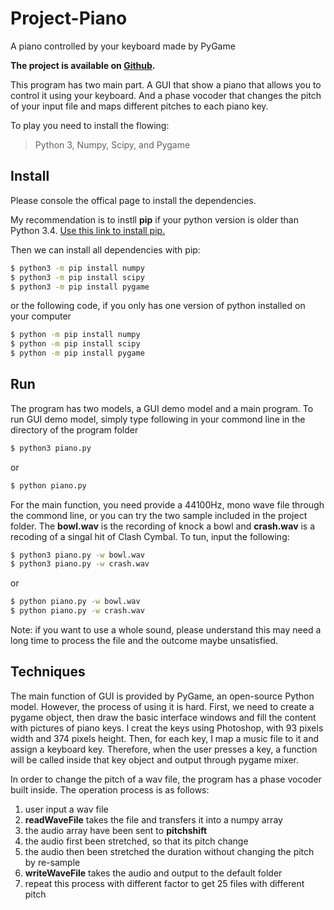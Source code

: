 # Project-Piano
A piano controlled by your keyboard made by PyGame

**The project is available on [Github](https://github.com/milesway/Project-Piano).**

This program has two main part. A GUI that show a piano that allows you to control it using your keyboard. And a phase vocoder that changes the pitch of your input file and maps different pitches to each piano key.
 
To play you need to install the flowing:
 > Python 3, Numpy, Scipy, and Pygame
  
## Install
Please console the offical page to install the dependencies.

My recommendation is to instll **pip**  if your python version is older than Python 3.4. [Use this link to install pip.](https://pip.pypa.io/en/stable/installing/)

Then we can install all dependencies with pip:

```sh
$ python3 -m pip install numpy
$ python3 -m pip install scipy
$ python3 -m pip install pygame
```
or the following code, if you only has one version of python installed on your computer

```sh
$ python -m pip install numpy
$ python -m pip install scipy
$ python -m pip install pygame
```
## Run

The program has two models, a GUI demo model and a main program.
To run GUI demo model, simply type following in your commond line in the directory of the program folder
```sh
$ python3 piano.py
```
or 
```sh
$ python piano.py
```

For the main function, you need provide a 44100Hz, mono wave file through the commond line, or you can try the two sample included in the project folder.
The **bowl.wav** is the recording of knock a bowl and **crash.wav** is a recoding of a singal hit of Clash Cymbal.
To tun, input the following:
```sh
$ python3 piano.py -w bowl.wav
$ python3 piano.py -w crash.wav
```
or 
```sh
$ python piano.py -w bowl.wav
$ python piano.py -w crash.wav
```
Note: if you want to use a whole sound, please understand this may need a long time to process the file and the outcome maybe unsatisfied.

## Techniques
The main function of GUI is provided by PyGame, an open-source Python model. However, the process of using it is hard. First, we need to create a pygame object, then draw the basic interface windows and fill the content with pictures of piano keys. I creat the keys using Photoshop, with 93 pixels width and 374 pixels height. Then, for each key, I map a music file to it and assign a keyboard key. Therefore, when the user presses a key, a function will be called inside that key object and output through pygame mixer. 

In order to change the pitch of a wav file, the program has a phase vocoder built inside. The operation process is as follows:
1. user input a wav file
2. **readWaveFile** takes the file and transfers it into a numpy array
3. the audio array have been sent to **pitchshift**
4. the audio first been stretched, so that its pitch change
5. the audio then been stretched the duration without changing the pitch by re-sample
6. **writeWaveFile** takes the audio and output to the default folder
7. repeat this process with different factor to get 25 files with different pitch

